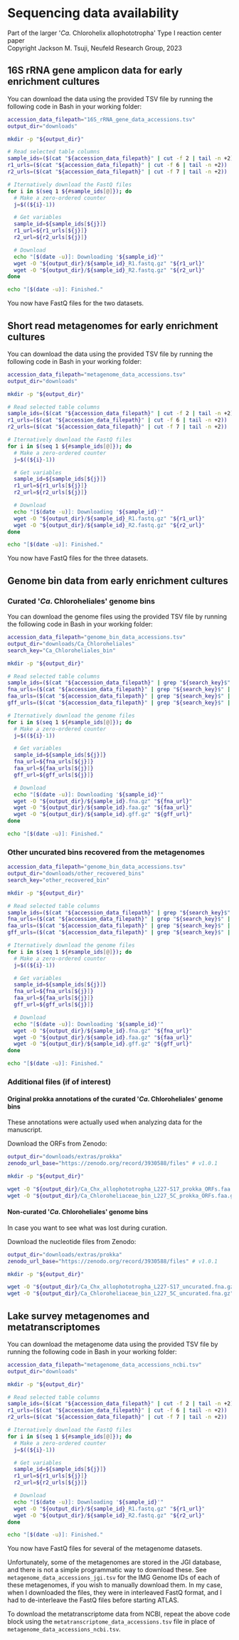 # Sequencing data availability
Part of the larger '*Ca.* Chlorohelix allophototropha' Type I reaction center paper  
Copyright Jackson M. Tsuji, Neufeld Research Group, 2023

## 16S rRNA gene amplicon data for early enrichment cultures
You can download the data using the provided TSV file by running the following code in Bash in your working folder:

```bash
accession_data_filepath="16S_rRNA_gene_data_accessions.tsv"
output_dir="downloads"

mkdir -p "${output_dir}"

# Read selected table columns
sample_ids=($(cat "${accession_data_filepath}" | cut -f 2 | tail -n +2))
r1_urls=($(cat "${accession_data_filepath}" | cut -f 6 | tail -n +2))
r2_urls=($(cat "${accession_data_filepath}" | cut -f 7 | tail -n +2))

# Iternatively download the FastQ files
for i in $(seq 1 ${#sample_ids[@]}); do
  # Make a zero-ordered counter
  j=$((${i}-1))

  # Get variables
  sample_id=${sample_ids[${j}]}
  r1_url=${r1_urls[${j}]}
  r2_url=${r2_urls[${j}]}

  # Download
  echo "[$(date -u)]: Downloading '${sample_id}'"
  wget -O "${output_dir}/${sample_id}_R1.fastq.gz" "${r1_url}"
  wget -O "${output_dir}/${sample_id}_R2.fastq.gz" "${r2_url}"
done

echo "[$(date -u)]: Finished."
```

You now have FastQ files for the two datasets.


## Short read metagenomes for early enrichment cultures
You can download the data using the provided TSV file by running the following code in Bash in your working folder:

```bash
accession_data_filepath="metagenome_data_accessions.tsv"
output_dir="downloads"

mkdir -p "${output_dir}"

# Read selected table columns
sample_ids=($(cat "${accession_data_filepath}" | cut -f 2 | tail -n +2))
r1_urls=($(cat "${accession_data_filepath}" | cut -f 6 | tail -n +2))
r2_urls=($(cat "${accession_data_filepath}" | cut -f 7 | tail -n +2))

# Iternatively download the FastQ files
for i in $(seq 1 ${#sample_ids[@]}); do
  # Make a zero-ordered counter
  j=$((${i}-1))

  # Get variables
  sample_id=${sample_ids[${j}]}
  r1_url=${r1_urls[${j}]}
  r2_url=${r2_urls[${j}]}

  # Download
  echo "[$(date -u)]: Downloading '${sample_id}'"
  wget -O "${output_dir}/${sample_id}_R1.fastq.gz" "${r1_url}"
  wget -O "${output_dir}/${sample_id}_R2.fastq.gz" "${r2_url}"
done

echo "[$(date -u)]: Finished."
```

You now have FastQ files for the three datasets.

## Genome bin data from early enrichment cultures
### Curated '_Ca_. Chloroheliales' genome bins
You can download the genome files using the provided TSV file by running the following code in Bash in your working folder:

```bash
accession_data_filepath="genome_bin_data_accessions.tsv"
output_dir="downloads/Ca_Chloroheliales"
search_key="Ca_Chloroheliales_bin"

mkdir -p "${output_dir}"

# Read selected table columns
sample_ids=($(cat "${accession_data_filepath}" | grep "${search_key}$" | cut -f 2))
fna_urls=($(cat "${accession_data_filepath}" | grep "${search_key}$" | cut -f 7))
faa_urls=($(cat "${accession_data_filepath}" | grep "${search_key}$" | cut -f 8))
gff_urls=($(cat "${accession_data_filepath}" | grep "${search_key}$" | cut -f 9))

# Iternatively download the genome files
for i in $(seq 1 ${#sample_ids[@]}); do
  # Make a zero-ordered counter
  j=$((${i}-1))

  # Get variables
  sample_id=${sample_ids[${j}]}
  fna_url=${fna_urls[${j}]}
  faa_url=${faa_urls[${j}]}
  gff_url=${gff_urls[${j}]}

  # Download
  echo "[$(date -u)]: Downloading '${sample_id}'"
  wget -O "${output_dir}/${sample_id}.fna.gz" "${fna_url}"
  wget -O "${output_dir}/${sample_id}.faa.gz" "${faa_url}"
  wget -O "${output_dir}/${sample_id}.gff.gz" "${gff_url}"
done

echo "[$(date -u)]: Finished."
```

### Other uncurated bins recovered from the metagenomes
```bash
accession_data_filepath="genome_bin_data_accessions.tsv"
output_dir="downloads/other_recovered_bins"
search_key="other_recovered_bin"

mkdir -p "${output_dir}"

# Read selected table columns
sample_ids=($(cat "${accession_data_filepath}" | grep "${search_key}$" | cut -f 2))
fna_urls=($(cat "${accession_data_filepath}" | grep "${search_key}$" | cut -f 7))
faa_urls=($(cat "${accession_data_filepath}" | grep "${search_key}$" | cut -f 8))
gff_urls=($(cat "${accession_data_filepath}" | grep "${search_key}$" | cut -f 9))

# Iternatively download the genome files
for i in $(seq 1 ${#sample_ids[@]}); do
  # Make a zero-ordered counter
  j=$((${i}-1))

  # Get variables
  sample_id=${sample_ids[${j}]}
  fna_url=${fna_urls[${j}]}
  faa_url=${faa_urls[${j}]}
  gff_url=${gff_urls[${j}]}

  # Download
  echo "[$(date -u)]: Downloading '${sample_id}'"
  wget -O "${output_dir}/${sample_id}.fna.gz" "${fna_url}"
  wget -O "${output_dir}/${sample_id}.faa.gz" "${faa_url}"
  wget -O "${output_dir}/${sample_id}.gff.gz" "${gff_url}"
done

echo "[$(date -u)]: Finished."
```

### Additional files (if of interest)

#### Original prokka annotations of the curated '_Ca_. Chloroheliales' genome bins
These annotations were actually used when analyzing data for the manuscript.

Download the ORFs from Zenodo:
```bash
output_dir="downloads/extras/prokka"
zenodo_url_base="https://zenodo.org/record/3930588/files" # v1.0.1

mkdir -p "${output_dir}"

wget -O "${output_dir}/Ca_Chx_allophototropha_L227-S17_prokka_ORFs.faa.gz" "${zenodo_url_base}/Ca_Chx_allophototropha_L227-S17_prokka_ORFs.faa.gz"
wget -O "${output_dir}/Ca_Chloroheliaceae_bin_L227_5C_prokka_ORFs.faa.gz" "${zenodo_url_base}/Ca_Chloroheliaceae_bin_L227_5C_prokka_ORFs.faa.gz"
```

#### Non-curated '_Ca_. Chloroheliales' genome bins
In case you want to see what was lost during curation.

Download the nucleotide files from Zenodo:
```bash
output_dir="downloads/extras/prokka"
zenodo_url_base="https://zenodo.org/record/3930588/files" # v1.0.1

mkdir -p "${output_dir}"

wget -O "${output_dir}/Ca_Chx_allophototropha_L227-S17_uncurated.fna.gz" "${zenodo_url_base}/Ca_Chx_allophototropha_L227-S17_uncurated.fna.gz"
wget -O "${output_dir}/Ca_Chloroheliaceae_bin_L227_5C_uncurated.fna.gz" "${zenodo_url_base}/Ca_Chloroheliaceae_bin_L227_5C_uncurated.fna.gz"
```


## Lake survey metagenomes and metatranscriptomes
You can download the metagenome data using the provided TSV file by running the following code in Bash in your working folder:

```bash
accession_data_filepath="metagenome_data_accessions_ncbi.tsv"
output_dir="downloads"

mkdir -p "${output_dir}"

# Read selected table columns
sample_ids=($(cat "${accession_data_filepath}" | cut -f 2 | tail -n +2))
r1_urls=($(cat "${accession_data_filepath}" | cut -f 6 | tail -n +2))
r2_urls=($(cat "${accession_data_filepath}" | cut -f 7 | tail -n +2))

# Iternatively download the FastQ files
for i in $(seq 1 ${#sample_ids[@]}); do
  # Make a zero-ordered counter
  j=$((${i}-1))

  # Get variables
  sample_id=${sample_ids[${j}]}
  r1_url=${r1_urls[${j}]}
  r2_url=${r2_urls[${j}]}

  # Download
  echo "[$(date -u)]: Downloading '${sample_id}'"
  wget -O "${output_dir}/${sample_id}_R1.fastq.gz" "${r1_url}"
  wget -O "${output_dir}/${sample_id}_R2.fastq.gz" "${r2_url}"
done

echo "[$(date -u)]: Finished."
```

You now have FastQ files for several of the metagenome datasets.  

Unfortunately, some of the metagenomes are stored in the JGI database, and there is not a simple programmatic way to download these. 
See `metagenome_data_accessions_jgi.tsv` for the IMG Genome IDs of each of these metagenomes, if you wish to manually download them. 
In my case, when I downloaded the files, they were in interleaved FastQ format, and I had to de-interleave the FastQ files before starting ATLAS.

To download the metatranscriptome data from NCBI, repeat the above code block using the `metatranscriptome_data_accessions.tsv` file 
in place of `metagenome_data_accessions_ncbi.tsv`.


